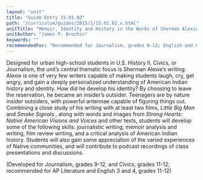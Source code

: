 ```yaml
---
layout: "unit"
title: "Guide Entry 15.01.02"
path: "/curriculum/guides/2015/1/15.01.02.x.html"
unitTitle: "Memoir, Identity and History in the Works of Sherman Alexie: An Insider's Outsider Perspective"
unitAuthor: "James P. Brochin"
keywords: ""
recommendedFor: "Recommended for Journalism, grades 9-12; English and Civics, grades 11 and 12"
---
```

<main>
<p>
Designed for urban high-school students in U.S. History II, Civics, or Journalism, the unit’s central thematic focus is Sherman Alexie’s writing. Alexie is one of very few writers capable of making students laugh, cry, get angry, and gain a deeply personalized understanding of American Indian history and identity. How did he develop his identity? By choosing to leave the reservation, he became an insider’s outsider. Teenagers are by nature insider outsiders, with powerful antennae capable of figuring things out. Combining a close study of his writing with at least two films,
<em>
Little Big Man
</em>
and
<em>
Smoke Signals
</em>
, along with words and images from
<em>
Strong Hearts: Native American Visions and Voices
</em>
and other texts, students will develop some of the following skills: journalistic writing, memoir analysis and writing, film review writing, and a critical analysis of American Indian history. Students will also gain some appreciation of the varied experiences of Native communities, and will contribute to podcast recordings of class presentations and discussions.
</p>
<p>
(Developed for Journalism, grades 9-12, and Civics, grades 11-12; recommended for AP Literature and English 3 and 4, grades 11-12)
</p>
</main>